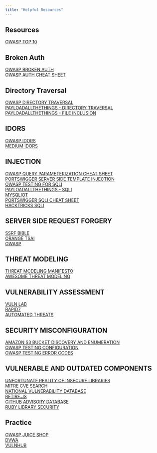 ```yaml
---
title: "Helpful Resources"
---
```

## Resources

[OWASP TOP 10](https://owasp.org/www-project-top-ten/)

## Broken Auth
[OWASP BROKEN AUTH](https://0xn3va.gitbook.io/cheat-sheets/web-application/broken-authentication)\
[OWASP AUTH CHEAT SHEET](https://cheatsheetseries.owasp.org/cheatsheets/Authorization_Cheat_Sheet.html)

## Directory Traversal

[OWASP DIRECTORY TRAVERSAL](https://owasp.org/www-project-web-security-testing-guide/latest/4-Web_Application_Security_Testing/05-Authorization_Testing/01-Testing_Directory_Traversal_File_Include)\
[PAYLOADALLTHETHINGS - DIRECTORY TRAVERSAL](https://github.com/swisskyrepo/PayloadsAllTheThings/tree/master/Directory%20Traversal)\
[PAYLOADALLTHETHINGS - FILE INCLUSION](https://github.com/swisskyrepo/PayloadsAllTheThings/tree/master/File%20Inclusion)

## IDORS 
[OWASP IDORS](https://owasp.org/www-project-web-security-testing-guide/latest/4-Web_Application_Security_Testing/05-Authorization_Testing/04-Testing_for_Insecure_Direct_Object_References)\
[MEDIUM IDORS](https://vickieli.medium.com/how-to-find-more-idors-ae2db67c9489)

## INJECTION
[OWASP QUERY PARAMETERIZATION CHEAT SHEET](https://cheatsheetseries.owasp.org/cheatsheets/Query_Parameterization_Cheat_Sheet.html)\
[PORTSWIGGER SERVER SIDE TEMPLATE INJECTION](https://portswigger.net/kb/issues/00101080_server-side-template-injection)\
[OWASP TESTING FOR SQLI](https://owasp.org/www-project-web-security-testing-guide/latest/4-Web_Application_Security_Testing/07-Input_Validation_Testing/05-Testing_for_SQL_Injection)\
[PAYLOADALLTHETHINGS - SQLI](https://github.com/swisskyrepo/PayloadsAllTheThings/tree/master/SQL%20Injection)\
[MYSQLIOT](https://github.com/dtrip/mysqloit)\
[PORTSWIGGER SQLI CHEAT SHEET](https://portswigger.net/web-security/sql-injection/cheat-sheet)\
[HACKTRICKS SQLI](https://book.hacktricks.xyz/pentesting-web/command-injection)

## SERVER SIDE REQUEST FORGERY
[SSRF BIBLE](https://cheatsheetseries.owasp.org/assets/Server_Side_Request_Forgery_Prevention_Cheat_Sheet_SSRF_Bible.pdf)\
[ORANGE TSAI](https://www.blackhat.com/docs/us-17/thursday/us-17-Tsai-A-New-Era-Of-SSRF-Exploiting-URL-Parser-In-Trending-Programming-Languages.pdf)\
[OWASP](https://owasp.org/Top10/A10_2021-Server-Side_Request_Forgery_%28SSRF%29/)

## THREAT MODELING
[THREAT MODELING MANIFESTO](https://www.threatmodelingmanifesto.org/)\
[AWESOME THREAT MODELING](https://github.com/hysnsec/awesome-threat-modelling)

## VULNERABILITY ASSESSMENT
[VULN LAB](https://www.vulnerability-lab.com/)\
[RAPID7](https://www.rapid7.com/db/)\
[AUTOMATED THREATS](https://owasp.org/www-project-automated-threats-to-web-applications/)

## SECURITY MISCONFIGURATION
[AMAZON S3 BUCKET DISCOVERY AND ENUMERATION](https://blog.websecurify.com/2017/10/aws-s3-bucket-discovery)\
[OWASP TESTING CONFIGURATION](https://owasp.org/www-project-web-security-testing-guide/latest/4-Web_Application_Security_Testing/02-Configuration_and_Deployment_Management_Testing/README)\
[OWASP TESTING ERROR CODES](https://owasp.org/www-project-web-security-testing-guide/stable/4-Web_Application_Security_Testing/08-Testing_for_Error_Handling/01-Testing_For_Improper_Error_Handling)

## VULNERABLE AND OUTDATED COMPONENTS
[UNFORTUNATE REALITY OF INSECURE LIBRARIES](https://cdn2.hubspot.net/hub/203759/file-1100864196-pdf/docs/Contrast_-_Insecure_Libraries_2014.pdf)\
[MITRE CVE SEARCH](https://www.cvedetails.com/version-search.php)\
[NATIONAL VULNERABILITY DATABASE](https://nvd.nist.gov/)\
[RETIRE.JS](https://github.com/retirejs/retire.js/)\
[GITHUB ADVISORY DATABASE](https://github.com/retirejs/retire.js/)\
[RUBY LIBRARY SECURITY](https://rubysec.com/)

## Practice
[OWASP JUICE SHOP](https://owasp.org/www-project-juice-shop/)\
[DVWA](https://github.com/digininja/DVWA)\
[VULNHUB](https://www.vulnhub.com/)




